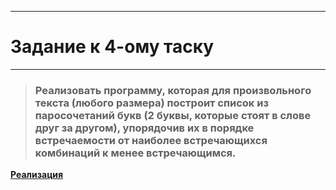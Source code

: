 ***
# Задание к 4-ому таску
___
> ### Реализовать программу, которая для произвольного текста (любого размера) построит список из паросочетаний букв (2 буквы, которые стоят в слове друг за другом), упорядочив их в порядке встречаемости от наиболее встречающихся комбинаций к менее встречающимся.
[__Реализация__](src/task4/Main.java)
